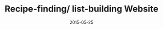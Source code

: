 ---
layout: default
sitemap: false
modal-id: 4
date: 2015-05-25
title: Recipe-finding/ list-building Website

skills: ['Ruby', 'Rails']
description: This application allows users to enter or star recipes, and helps them build a shopping list based on the recipes that they chose.

images: ['recipe-hero-1.PNG', 'recipe-hero-2.PNG', 'recipe-hero-3.PNG', 'recipe-hero-4.PNG']
---